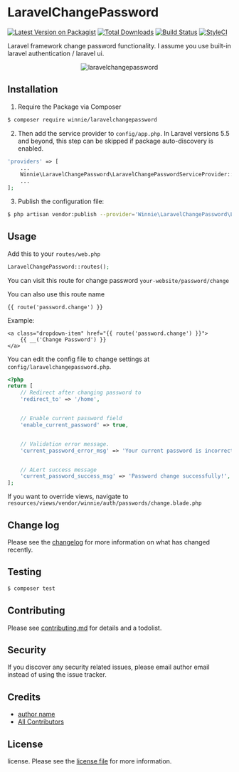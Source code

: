 # LaravelChangePassword

[![Latest Version on Packagist][ico-version]][link-packagist]
[![Total Downloads][ico-downloads]][link-downloads]
[![Build Status][ico-travis]][link-travis]
[![StyleCI][ico-styleci]][link-styleci]

Laravel framework change password functionality. I assume you use built-in laravel authentication / laravel ui.

<p align="center"><img alt="laravelchangepassword" src="https://user-images.githubusercontent.com/23657442/79085433-255c4c80-7d6b-11ea-9465-fec9667a9ed3.png"></p>

## Installation

1. Require the Package via Composer

``` bash
$ composer require winnie/laravelchangepassword
```

2. Then add the service provider to `config/app.php`. In Laravel versions 5.5 and beyond, this step can be skipped if package auto-discovery is enabled.

```php
'providers' => [
    ...
    Winnie\LaravelChangePassword\LaravelChangePasswordServiceProvider::class
    ...
];
```

3. Publish the configuration file:
 
```sh
$ php artisan vendor:publish --provider='Winnie\LaravelChangePassword\LaravelChangePasswordServiceProvider'
```

## Usage

Add this to your `routes/web.php`

```php
LaravelChangePassword::routes(); 
```

You can visit this route for change password `your-website/password/change`

You can also use this route name

```blade
{{ route('password.change') }} 
```

Example:
```blade
<a class="dropdown-item" href="{{ route('password.change') }}">
    {{ __('Change Password') }}
</a> 
```

You can edit the config file to change settings at `config/laravelchangepassword.php`.

```php
<?php
return [
    // Redirect after changing password to
    'redirect_to' => '/home',


    // Enable current password field
    'enable_current_password' => true,


    // Validation error message.
    'current_password_error_msg' => 'Your current password is incorrect.',


    // ALert success message
    'current_password_success_msg' => 'Password change successfully!',
];
```

If you want to override views, navigate to `resources/views/vendor/winnie/auth/passwords/change.blade.php`


## Change log

Please see the [changelog](changelog.md) for more information on what has changed recently.

## Testing

``` bash
$ composer test
```

## Contributing

Please see [contributing.md](contributing.md) for details and a todolist.

## Security

If you discover any security related issues, please email author email instead of using the issue tracker.

## Credits

- [author name][link-author]
- [All Contributors][link-contributors]

## License

license. Please see the [license file](license.md) for more information.

[ico-version]: https://img.shields.io/packagist/v/winnie/laravelchangepassword.svg?style=flat-square
[ico-downloads]: https://img.shields.io/packagist/dt/winnie/laravelchangepassword.svg?style=flat-square
[ico-travis]: https://img.shields.io/travis/winnie/laravelchangepassword/master.svg?style=flat-square
[ico-styleci]: https://styleci.io/repos/12345678/shield

[link-packagist]: https://packagist.org/packages/winnie/laravelchangepassword
[link-downloads]: https://packagist.org/packages/winnie/laravelchangepassword
[link-travis]: https://travis-ci.org/winnie/laravelchangepassword
[link-styleci]: https://styleci.io/repos/12345678
[link-author]: https://github.com/winex01
[link-contributors]: ../../contributors

